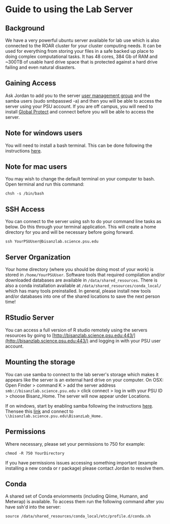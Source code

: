 # Guide to using the Lab Server

## Background

We have a very powerful ubuntu server available for lab use which is also connected to the ROAR cluster for your cluster computing needs. It can be used for everything from storing your files in a safe backed up place to doing complex computational tasks. It has 48 cores, 384 Gb of RAM and ~300TB of usable hard drive space that is protected against a hard drive failing and even natural disasters.

## Gaining Access

Ask Jordan to add you to the server [user management group](https://accounts.psu.edu/manage) and the samba users (sudo smbpasswd -a) and then you will be able to access the server using your PSU account. If you are off campus, you will need to install [Global Protect](https://ithelp.ssri.psu.edu/guides/use-penn-state-vpn-mac) and connect before you will be able to access the server.

## Note for windows users

You will need to install a bash terminal. This can be done following the instructions [here](https://itsfoss.com/install-bash-on-windows/).

## Note for mac users

You may wish to change the default terminal on your computer to bash. Open terminal and run this command:

```
chsh -s /bin/bash
```

## SSH Access

You can connect to the server using ssh to do your command line tasks as below. Do this through your terminal application. This will create a home directory for you and will be necessary before going forward.

```
ssh YourPSUUser@bisanzlab.science.psu.edu
```

## Server Organization

Your home directory (where you should be doing most of your work) is stored in `/home/YourPSUUser`. Software tools that required compilation and/or downloaded databases are available in `/data/shared_resources`. There is also a conda installation available at `/data/shared_resources/conda_local/` which has many tools preinstalled. In general, please install new tools and/or databases into one of the shared locations to save the next person time!

## RStudio Server

You can access a full version of R studio remotely using the servers resources by going to [http://bisanzlab.science.psu.edu:443/](http://bisanzlab.science.psu.edu:443/) and logging in with your PSU user account.

## Mounting the storage

You can use samba to connect to the lab server's storage which makes it appears like the server is an external hard drive on your computer. On OSX: Open Finder > command K > add the server address `smb://bisanzlab.science.psu.edu` > click connect > log in with your PSU ID > choose Bisanz_Home. The server will now appear under Locations.

If on windows, start by enabling samba following the instructions [here](https://www.asus.com/support/FAQ/1037477/). Thensee this [link](https://www.techrepublic.com/article/how-to-connect-to-linux-samba-shares-from-windows-10/) and connect to `\\bisanzlab.science.psu.edu\BisanzLab_Home.`

## Permissions

Where necessary, please set your permissions to 750 for example:

```
chmod -R 750 YourDirectory
```

If you have permissions issues accessing something important (example installing a new conda or r package) please contact Jordan to resolve them.


## Conda

A shared set of Conda enviornments (including Qiime, Humann, and Metwrap) is available. To access them run the following command after you have ssh'd into the server:

```
source /data/shared_resources/conda_local/etc/profile.d/conda.sh
```


